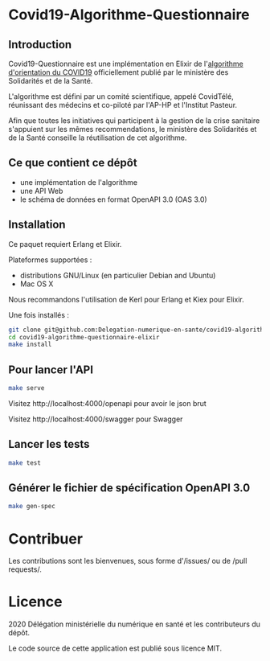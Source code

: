 # Covid19-Algorithme-Questionnaire

## Introduction

Covid19-Questionnaire est une implémentation en Elixir de l'[algorithme d'orientation du COVID19](https://github.com/Delegation-numerique-en-sante/covid19-algorithme-questionnaire) officiellement publié par le ministère des Solidarités et de la Santé.

L'algorithme est défini par un comité scientifique, appelé CovidTélé, réunissant des médecins et co-piloté par l'AP-HP et l'Institut Pasteur.

Afin que toutes les initiatives qui participent à la gestion de la crise sanitaire s'appuient sur les mêmes recommendations, le ministère des Solidarités et de la Santé conseille la réutilisation de cet algorithme.

## Ce que contient ce dépôt

- une implémentation de l'algorithme
- une API Web
- le schéma de données en format OpenAPI 3.0 (OAS 3.0)

## Installation

Ce paquet requiert Erlang et Elixir.

Plateformes supportées :

- distributions GNU/Linux (en particulier Debian and Ubuntu)
- Mac OS X

Nous recommandons l'utilisation de Kerl pour Erlang et Kiex pour Elixir.

Une fois installés :

```sh
git clone git@github.com:Delegation-numerique-en-sante/covid19-algorithme-questionnaire-elixir.git
cd covid19-algorithme-questionnaire-elixir
make install
```

## Pour lancer l'API

```sh
make serve
```

Visitez http://localhost:4000/openapi pour avoir le json brut

Visitez http://localhost:4000/swagger pour Swagger

## Lancer les tests

```sh
make test
```

## Générer le fichier de spécification OpenAPI 3.0

```sh
make gen-spec
```

# Contribuer

Les contributions sont les bienvenues, sous forme d'/issues/ ou de /pull
requests/.

# Licence

2020 Délégation ministérielle du numérique en santé et les contributeurs du dépôt.

Le code source de cette application est publié sous licence MIT.

